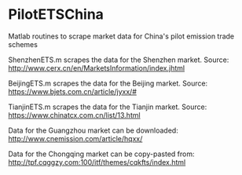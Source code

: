 # PilotETSChina
Matlab routines to scrape market data for China's pilot emission trade schemes

ShenzhenETS.m scrapes the data for the Shenzhen market. Source: http://www.cerx.cn/en/MarketsInformation/index.jhtml

BeijingETS.m scrapes the data for the Beijing market. Source: https://www.bjets.com.cn/article/jyxx/#

TianjinETS.m scrapes the data for the Tianjin market. Source: https://www.chinatcx.com.cn/list/13.html

Data for the Guangzhou market can be downloaded: http://www.cnemission.com/article/hqxx/

Data for the Chongqing market can be copy-pasted from: http://tpf.cqggzy.com:100/itf/themes/cqkfts/index.html
